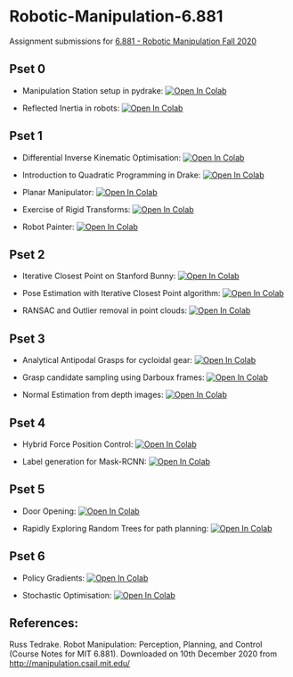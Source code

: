 # Robotic-Manipulation-6.881
Assignment submissions for [6.881 - Robotic Manipulation Fall 2020](http://manipulation.csail.mit.edu/Fall2020/)



## Pset 0
* Manipulation Station setup in pydrake: [![Open In Colab](https://colab.research.google.com/assets/colab-badge.svg)](https://colab.research.google.com/github/nsidn98/Robotic-Manipulation-6.881/blob/main/psets/Pset%200/manipulation_station_io.ipynb)

* Reflected Inertia in robots: [![Open In Colab](https://colab.research.google.com/assets/colab-badge.svg)](https://colab.research.google.com/github/nsidn98/Robotic-Manipulation-6.881/blob/main/psets/Pset%200/reflected_inertia.ipynb)

## Pset 1
* Differential Inverse Kinematic Optimisation: [![Open In Colab](https://colab.research.google.com/assets/colab-badge.svg)](https://colab.research.google.com/github/nsidn98/Robotic-Manipulation-6.881/blob/main/psets/Pset%201/differential_ik_optimization.ipynb)

* Introduction to Quadratic Programming in Drake: [![Open In Colab](https://colab.research.google.com/assets/colab-badge.svg)](https://colab.research.google.com/github/nsidn98/Robotic-Manipulation-6.881/blob/main/psets/Pset%201/intro_to_qp.ipynb)

* Planar Manipulator: [![Open In Colab](https://colab.research.google.com/assets/colab-badge.svg)](https://colab.research.google.com/github/nsidn98/Robotic-Manipulation-6.881/blob/main/psets/Pset%201/planar_manipulator.ipynb)

* Exercise of Rigid Transforms: [![Open In Colab](https://colab.research.google.com/assets/colab-badge.svg)](https://colab.research.google.com/github/nsidn98/Robotic-Manipulation-6.881/blob/main/psets/Pset%201/rigid_transforms.ipynb)

* Robot Painter: [![Open In Colab](https://colab.research.google.com/assets/colab-badge.svg)](https://colab.research.google.com/github/nsidn98/Robotic-Manipulation-6.881/blob/main/psets/Pset%201/robot_painter.ipynb)

## Pset 2
* Iterative Closest Point on Stanford Bunny: [![Open In Colab](https://colab.research.google.com/assets/colab-badge.svg)](https://colab.research.google.com/github/nsidn98/Robotic-Manipulation-6.881/blob/main/psets/Pset%202/bunny_icp.ipynb)

* Pose Estimation with Iterative Closest Point algorithm: [![Open In Colab](https://colab.research.google.com/assets/colab-badge.svg)](https://colab.research.google.com/github/nsidn98/Robotic-Manipulation-6.881/blob/main/psets/Pset%202/pose_estimation_icp.ipynb)

* RANSAC and Outlier removal in point clouds: [![Open In Colab](https://colab.research.google.com/assets/colab-badge.svg)](https://colab.research.google.com/github/nsidn98/Robotic-Manipulation-6.881/blob/main/psets/Pset%202/ransac.ipynb)

## Pset 3
* Analytical Antipodal Grasps for cycloidal gear: [![Open In Colab](https://colab.research.google.com/assets/colab-badge.svg)](https://colab.research.google.com/github/nsidn98/Robotic-Manipulation-6.881/blob/main/psets/Pset%203/analytic_antipodal_grasps.ipynb)

* Grasp candidate sampling using Darboux frames: [![Open In Colab](https://colab.research.google.com/assets/colab-badge.svg)](https://colab.research.google.com/github/nsidn98/Robotic-Manipulation-6.881/blob/main/psets/Pset%203/grasp_candidate.ipynb)

* Normal Estimation from depth images: [![Open In Colab](https://colab.research.google.com/assets/colab-badge.svg)](https://colab.research.google.com/github/nsidn98/Robotic-Manipulation-6.881/blob/main/psets/Pset%203/normal_estimation_depth.ipynb)

## Pset 4
* Hybrid Force Position Control: [![Open In Colab](https://colab.research.google.com/assets/colab-badge.svg)](https://colab.research.google.com/github/nsidn98/Robotic-Manipulation-6.881/blob/main/psets/Pset%204/hybrid_force_position.ipynb)

* Label generation for Mask-RCNN: [![Open In Colab](https://colab.research.google.com/assets/colab-badge.svg)](https://colab.research.google.com/github/nsidn98/Robotic-Manipulation-6.881/blob/main/psets/Pset%204/label_generation.ipynb)

## Pset 5
* Door Opening: [![Open In Colab](https://colab.research.google.com/assets/colab-badge.svg)](https://colab.research.google.com/github/nsidn98/Robotic-Manipulation-6.881/blob/main/psets/Pset%205/door_opening.ipynb)

* Rapidly Exploring Random Trees for path planning: [![Open In Colab](https://colab.research.google.com/assets/colab-badge.svg)](https://colab.research.google.com/github/nsidn98/Robotic-Manipulation-6.881/blob/main/psets/Pset%205/rrt_planning.ipynb)

## Pset 6
* Policy Gradients: [![Open In Colab](https://colab.research.google.com/assets/colab-badge.svg)](https://colab.research.google.com/github/nsidn98/Robotic-Manipulation-6.881/blob/main/psets/Pset%204/label_generation.ipynb)

* Stochastic Optimisation: [![Open In Colab](https://colab.research.google.com/assets/colab-badge.svg)](https://colab.research.google.com/github/nsidn98/Robotic-Manipulation-6.881/blob/main/psets/Pset%206/stochastic_optimization.ipynb)

## References:
Russ Tedrake. Robot Manipulation: Perception, Planning, and Control (Course Notes for MIT 6.881). Downloaded on 10th December 2020 from http://manipulation.csail.mit.edu/

